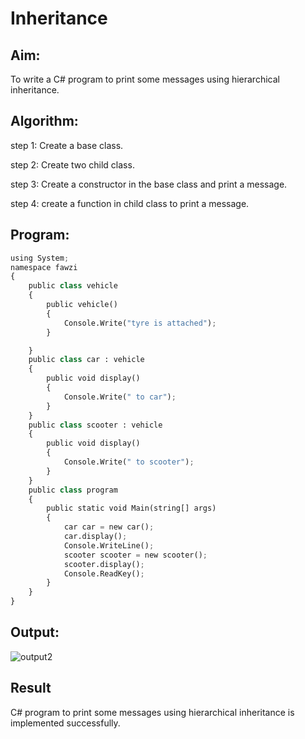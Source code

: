 # Inheritance

## Aim:
To write a C# program to print some messages using hierarchical inheritance.

## Algorithm:

step 1:
Create a base class.

step 2:
Create two child class.

step 3:
Create a constructor in the base class and print a message.

step 4:
create a function in child class to print a message.

## Program:

```python
using System;
namespace fawzi
{
    public class vehicle
    {
        public vehicle()
        {
            Console.Write("tyre is attached");
        }

    }
    public class car : vehicle
    {
        public void display()
        {
            Console.Write(" to car");
        }
    }
    public class scooter : vehicle
    {
        public void display()
        {
            Console.Write(" to scooter");
        }
    }
    public class program
    {
        public static void Main(string[] args)
        {
            car car = new car();
            car.display();
            Console.WriteLine();
            scooter scooter = new scooter();
            scooter.display();
            Console.ReadKey();
        }
    }
}
```

## Output:

![output2](https://user-images.githubusercontent.com/75235022/173239309-5ab06789-d8c5-4ca6-aa53-9309edcf6a34.png)


## Result

C# program to print some messages using hierarchical inheritance is implemented successfully.
